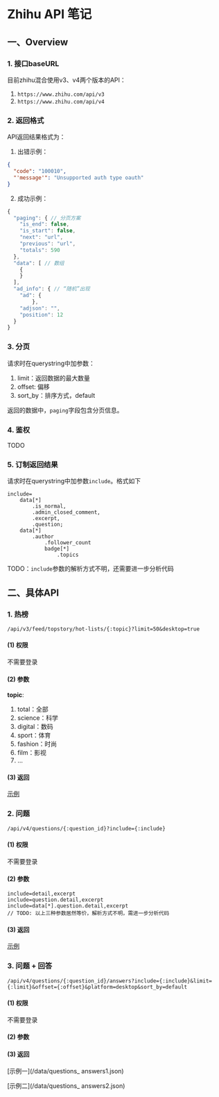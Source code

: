 # Zhihu API 笔记

## 一、Overview

### 1. 接口baseURL

目前zhihu混合使用v3、v4两个版本的API：

1. `https://www.zhihu.com/api/v3`
2. `https://www.zhihu.com/api/v4`

### 2. 返回格式

API返回结果格式为：

1. 出错示例：

```json
{
  "code": "100010",
  "'message'": "Unsupported auth type oauth"
}
```

2. 成功示例：

```javascript
{
  "paging": { // 分页方案
    "is_end": false,
    "is_start": false,
    "next": "url",
    "previous": "url",
    "totals": 590
  },
  "data": [ // 数组
    {
    }
  ],
  "ad_info": { // “随机”出现
    "ad": {
		},
    "adjson": "",
    "position": 12
  }
}
```

### 3. 分页

请求时在querystring中加参数：

1. limit：返回数据的最大数量
2. offset: 偏移
3. sort_by：排序方式，default

返回的数据中，`paging`字段包含分页信息。

### 4. 鉴权

TODO

### 5. 订制返回结果

请求时在querystring中加参数`include`。格式如下

```
include=
	data[*]
		.is_normal,
		.admin_closed_comment,
		.excerpt,
		.question;
	data[*]
		.author
			.follower_count
			badge[*]
				.topics
```

TODO：`include`参数的解析方式不明，还需要进一步分析代码

## 二、具体API

### 1. 热榜

`/api/v3/feed/topstory/hot-lists/{:topic}?limit=50&desktop=true`

#### (1) 权限

不需要登录

#### (2) 参数

**topic**:

1. total：全部
2. science：科学
3. digital：数码
4. sport：体育
5. fashion：时尚
6. film：影视
7. ...

#### (3) 返回

[示例](/data/hot-lists-total.json)

### 2. 问题

`/api/v4/questions/{:question_id}?include={:include}`

#### (1) 权限

不需要登录

#### (2) 参数

```
include=detail,excerpt
include=question.detail,excerpt
include=data[*].question.detail,excerpt
// TODO: 以上三种参数居然等价，解析方式不明，需进一步分析代码
```

#### (3) 返回

[示例](/data/questions.json)

### 3. 问题 + 回答

`/api/v4/questions/{:question_id}/answers?include={:include}&limit={:limit}&offset={:offset}&platform=desktop&sort_by=default`

#### (1) 权限

不需要登录

#### (2) 参数



#### (3) 返回

[示例一](/data/questions_ answers1.json)

[示例二](/data/questions_ answers2.json)


